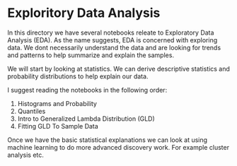 # Exploritory Data Analysis
In this directory we have several notebooks releate to Exploratory Data Analysis (EDA). As the name suggests, EDA is concerned with exploring data. We dont necessarily understand the data and are looking for trends and patterns to help summarize and explain the samples.

We will start by looking at statistics. We can derive descriptive statistics and probability distributions to help explain our data.

I suggest reading the notebooks in the following order:

1. Histograms and Probability
2. Quantiles
3. Intro to Generalized Lambda Distribution (GLD)
4. Fitting GLD To Sample Data

Once we have the basic statistical explanations we can look at using machine learning to do more advanced discovery work. For example cluster analysis etc.
